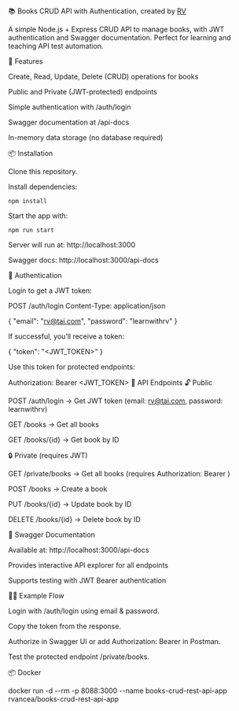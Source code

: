 📚 Books CRUD API with Authentication, created by [RV](https://razvanvancea.ro) 

A simple Node.js + Express CRUD API to manage books, with JWT authentication and Swagger documentation. Perfect for learning and teaching API test automation.

🚀 Features

Create, Read, Update, Delete (CRUD) operations for books

Public and Private (JWT-protected) endpoints

Simple authentication with /auth/login

Swagger documentation at /api-docs

In-memory data storage (no database required)

📦 Installation

Clone this repository.

Install dependencies:

```
npm install
```

Start the app with:

```
npm run start
```


Server will run at: http://localhost:3000

Swagger docs: http://localhost:3000/api-docs

🔑 Authentication

Login to get a JWT token:

POST /auth/login
Content-Type: application/json


{
  "email": "rv@tai.com",
  "password": "learnwithrv"
}

If successful, you’ll receive a token:

{ "token": "<JWT_TOKEN>" }

Use this token for protected endpoints:

Authorization: Bearer <JWT_TOKEN>
📖 API Endpoints
🔓 Public

POST /auth/login → Get JWT token (email: rv@tai.com, password: learnwithrv)

GET /books → Get all books

GET /books/{id} → Get book by ID

🔒 Private (requires JWT)

GET /private/books → Get all books (requires Authorization: Bearer <token>)

POST /books → Create a book

PUT /books/{id} → Update book by ID

DELETE /books/{id} → Delete book by ID

📑 Swagger Documentation

Available at: http://localhost:3000/api-docs

Provides interactive API explorer for all endpoints

Supports testing with JWT Bearer authentication

🧑‍💻 Example Flow

Login with /auth/login using email & password.

Copy the token from the response.

Authorize in Swagger UI or add Authorization: Bearer <token> in Postman.

Test the protected endpoint /private/books.

📦 Docker

docker run -d --rm -p 8088:3000 --name books-crud-rest-api-app rvancea/books-crud-rest-api-app
